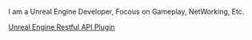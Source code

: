 I am a Unreal Engine Developer, Focous on Gameplay, NetWorking, Etc. 

[Unreal Engine Restful API Plugin](https://www.unrealengine.com/marketplace/zh-CN/product/restful-api-json-web-token-http?lang=zh-CN)  
